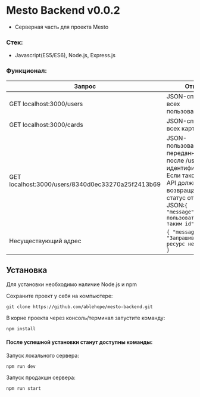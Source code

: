 # Mesto Backend v0.0.2

- Серверная часть для проекта Mesto

### Стек: 
- Javascript(ES5/ES6), Node.js, Express.js

### Функционал:
| Запрос                                            | Ответ                                                               |
|---------------------------------------------------|---------------------------------------------------------------------|
| GET localhost:3000/users                          | JSON-список всех пользователей                                      |
| GET localhost:3000/cards                          | JSON-список всех карточек                                           |
| GET localhost:3000/users/8340d0ec33270a25f2413b69 | JSON-пользователя с переданным после /users  идентификатором. Если такого нет, API должно возвращать 404 статус  ответа и JSON:`{ "message": "Нет пользователя с таким id" }`        |                                                                                                          
| Несуществующий адрес                              | `{ "message": "Запрашиваемый ресурс не найден" }`                   |                                                   

## Установка

Для установки необходимо наличие Node.js и npm

Сохраните проект у себя на компьютере:  
```
git clone https://github.com/ablehope/mesto-backend.git
```

В корне проекта через консоль/терминал запустите команду:  
```
npm install
```
#### После успешной установки станут доступны команды:  
Запуск локального сервера:  
```
npm run dev
```  
Запуск продакшн сервера:  
```
npm run start
```
